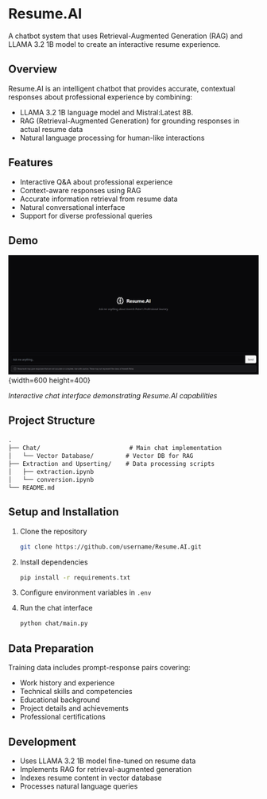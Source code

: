 # Resume.AI

A chatbot system that uses Retrieval-Augmented Generation (RAG) and LLAMA 3.2 1B model to create an interactive resume experience.

## Overview

Resume.AI is an intelligent chatbot that provides accurate, contextual responses about professional experience by combining:

- LLAMA 3.2 1B language model and Mistral:Latest 8B.
- RAG (Retrieval-Augmented Generation) for grounding responses in actual resume data
- Natural language processing for human-like interactions

## Features

- Interactive Q&A about professional experience
- Context-aware responses using RAG
- Accurate information retrieval from resume data
- Natural conversational interface
- Support for diverse professional queries

## Demo

![Resume AI Demo](assets/image.png){width=600 height=400}

_Interactive chat interface demonstrating Resume.AI capabilities_

## Project Structure

```
.
├── Chat/                         # Main chat implementation
│   └── Vector Database/         # Vector DB for RAG
├── Extraction and Upserting/    # Data processing scripts
│   ├── extraction.ipynb
│   └── conversion.ipynb
└── README.md
```

## Setup and Installation

1. Clone the repository

   ```bash
   git clone https://github.com/username/Resume.AI.git
   ```

2. Install dependencies

   ```bash
   pip install -r requirements.txt
   ```

3. Configure environment variables in `.env`

4. Run the chat interface
   ```bash
   python chat/main.py
   ```

## Data Preparation

Training data includes prompt-response pairs covering:

- Work history and experience
- Technical skills and competencies
- Educational background
- Project details and achievements
- Professional certifications

## Development

- Uses LLAMA 3.2 1B model fine-tuned on resume data
- Implements RAG for retrieval-augmented generation
- Indexes resume content in vector database
- Processes natural language queries
